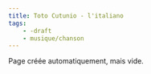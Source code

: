 ```yaml
---
title: Toto Cutunio - l'italiano
tags:
    - -draft
    - musique/chanson
---
```


Page créée automatiquement, mais vide.

